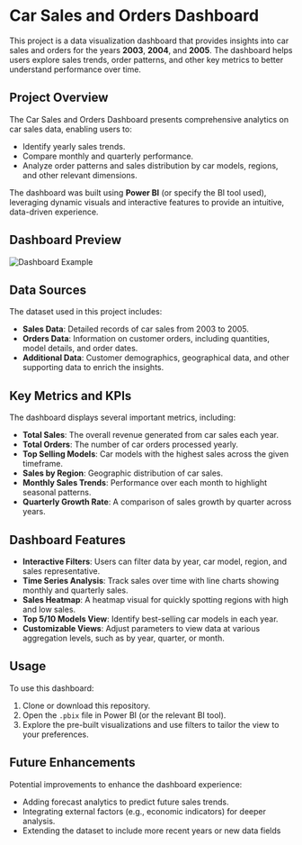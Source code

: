 # Car Sales and Orders Dashboard

This project is a data visualization dashboard that provides insights into car sales and orders for the years **2003**, **2004**, and **2005**. The dashboard helps users explore sales trends, order patterns, and other key metrics to better understand performance over time.
 
## Project Overview

The Car Sales and Orders Dashboard presents comprehensive analytics on car sales data, enabling users to:
- Identify yearly sales trends.
- Compare monthly and quarterly performance.
- Analyze order patterns and sales distribution by car models, regions, and other relevant dimensions.
  
The dashboard was built using **Power BI** (or specify the BI tool used), leveraging dynamic visuals and interactive features to provide an intuitive, data-driven experience.

## Dashboard Preview
![Dashboard Example](https://github.com/Usama00004/SalesReport/blob/main/classicmodels/Dashboard_Image.png)

## Data Sources

The dataset used in this project includes:
- **Sales Data**: Detailed records of car sales from 2003 to 2005.
- **Orders Data**: Information on customer orders, including quantities, model details, and order dates.
- **Additional Data**: Customer demographics, geographical data, and other supporting data to enrich the insights.

## Key Metrics and KPIs

The dashboard displays several important metrics, including:
- **Total Sales**: The overall revenue generated from car sales each year.
- **Total Orders**: The number of car orders processed yearly.
- **Top Selling Models**: Car models with the highest sales across the given timeframe.
- **Sales by Region**: Geographic distribution of car sales.
- **Monthly Sales Trends**: Performance over each month to highlight seasonal patterns.
- **Quarterly Growth Rate**: A comparison of sales growth by quarter across years.

## Dashboard Features

- **Interactive Filters**: Users can filter data by year, car model, region, and sales representative.
- **Time Series Analysis**: Track sales over time with line charts showing monthly and quarterly sales.
- **Sales Heatmap**: A heatmap visual for quickly spotting regions with high and low sales.
- **Top 5/10 Models View**: Identify best-selling car models in each year.
- **Customizable Views**: Adjust parameters to view data at various aggregation levels, such as by year, quarter, or month.

## Usage

To use this dashboard:
1. Clone or download this repository.
2. Open the `.pbix` file in Power BI (or the relevant BI tool).
3. Explore the pre-built visualizations and use filters to tailor the view to your preferences.

## Future Enhancements

Potential improvements to enhance the dashboard experience:
- Adding forecast analytics to predict future sales trends.
- Integrating external factors (e.g., economic indicators) for deeper analysis.
- Extending the dataset to include more recent years or new data fields
